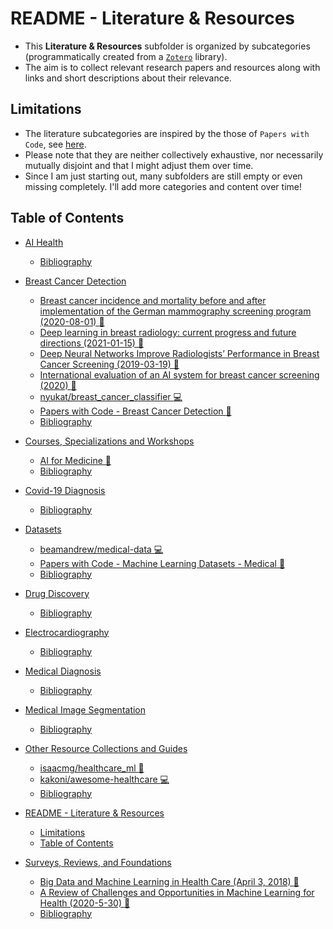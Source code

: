 # README - Literature & Resources

- This **Literature & Resources** subfolder is organized by subcategories (programmatically created from a [`Zotero`](https://www.zotero.org/) library). 
- The aim is to collect relevant research papers and resources along with links and short descriptions about their relevance. 

## Limitations

- The literature subcategories are inspired by the those of `Papers with Code`, see [here](https://paperswithcode.com/area/medical).
- Please note that they are neither collectively exhaustive, nor necessarily mutually disjoint and that I might adjust them over time.
- Since I am just starting out, many subfolders are still empty or even missing completely. I'll add more categories and content over time!  


## Table of Contents


   * [AI Health](ai_health.md#ai-health)
      * [Bibliography](ai_health.md#bibliography)

   * [Breast Cancer Detection](breast_cancer_detection.md#breast-cancer-detection)
      * [Breast cancer incidence and mortality before and after implementation of the German mammography screening program (2020-08-01) <g-emoji class="g-emoji" alias="book" fallback-src="https://github.githubassets.com/images/icons/emoji/unicode/1f4d6.png">📖</g-emoji>](breast_cancer_detection.md#breast-cancer-incidence-and-mortality-before-and-after-implementation-of-the-german-mammography-screening-program-2020-08-01-book)
      * [Deep learning in breast radiology: current progress and future directions (2021-01-15) <g-emoji class="g-emoji" alias="book" fallback-src="https://github.githubassets.com/images/icons/emoji/unicode/1f4d6.png">📖</g-emoji>](breast_cancer_detection.md#deep-learning-in-breast-radiology-current-progress-and-future-directions-2021-01-15-book)
      * [Deep Neural Networks Improve Radiologists’ Performance in Breast Cancer Screening (2019-03-19) <g-emoji class="g-emoji" alias="book" fallback-src="https://github.githubassets.com/images/icons/emoji/unicode/1f4d6.png">📖</g-emoji>](breast_cancer_detection.md#deep-neural-networks-improve-radiologists-performance-in-breast-cancer-screening-2019-03-19-book)
      * [International evaluation of an AI system for breast cancer screening (2020) <g-emoji class="g-emoji" alias="book" fallback-src="https://github.githubassets.com/images/icons/emoji/unicode/1f4d6.png">📖</g-emoji>](breast_cancer_detection.md#international-evaluation-of-an-ai-system-for-breast-cancer-screening-2020-book)
      * [nyukat/breast_cancer_classifier <g-emoji class="g-emoji" alias="computer" fallback-src="https://github.githubassets.com/images/icons/emoji/unicode/1f4bb.png">💻</g-emoji>](breast_cancer_detection.md#nyukatbreast_cancer_classifier-computer)
      * [Papers with Code - Breast Cancer Detection <g-emoji class="g-emoji" alias="book" fallback-src="https://github.githubassets.com/images/icons/emoji/unicode/1f4d6.png">📖</g-emoji>](breast_cancer_detection.md#papers-with-code---breast-cancer-detection-book)
      * [Bibliography](breast_cancer_detection.md#bibliography)

   * [Courses, Specializations and Workshops](courses,_specializations_and_workshops.md#courses-specializations-and-workshops)
      * [AI for Medicine <g-emoji class="g-emoji" alias="book" fallback-src="https://github.githubassets.com/images/icons/emoji/unicode/1f4d6.png">📖</g-emoji>](courses,_specializations_and_workshops.md#ai-for-medicine-book)
      * [Bibliography](courses,_specializations_and_workshops.md#bibliography)

   * [Covid-19 Diagnosis](covid-19_diagnosis.md#covid-19-diagnosis)
      * [Bibliography](covid-19_diagnosis.md#bibliography)

   * [Datasets](datasets.md#datasets)
      * [beamandrew/medical-data <g-emoji class="g-emoji" alias="computer" fallback-src="https://github.githubassets.com/images/icons/emoji/unicode/1f4bb.png">💻</g-emoji>](datasets.md#beamandrewmedical-data-computer)
      * [Papers with Code - Machine Learning Datasets - Medical <g-emoji class="g-emoji" alias="book" fallback-src="https://github.githubassets.com/images/icons/emoji/unicode/1f4d6.png">📖</g-emoji>](datasets.md#papers-with-code---machine-learning-datasets---medical-book)
      * [Bibliography](datasets.md#bibliography)

   * [Drug Discovery](drug_discovery.md#drug-discovery)
      * [Bibliography](drug_discovery.md#bibliography)

   * [Electrocardiography](electrocardiography.md#electrocardiography)
      * [Bibliography](electrocardiography.md#bibliography)

   * [Medical Diagnosis](medical_diagnosis.md#medical-diagnosis)
      * [Bibliography](medical_diagnosis.md#bibliography)

   * [Medical Image Segmentation](medical_image_segmentation.md#medical-image-segmentation)
      * [Bibliography](medical_image_segmentation.md#bibliography)

   * [Other Resource Collections and Guides](other_resource_collections_and_guides.md#other-resource-collections-and-guides)
      * [isaacmg/healthcare_ml <g-emoji class="g-emoji" alias="book" fallback-src="https://github.githubassets.com/images/icons/emoji/unicode/1f4d6.png">📖</g-emoji>](other_resource_collections_and_guides.md#isaacmghealthcare_ml-book)
      * [kakoni/awesome-healthcare <g-emoji class="g-emoji" alias="computer" fallback-src="https://github.githubassets.com/images/icons/emoji/unicode/1f4bb.png">💻</g-emoji>](other_resource_collections_and_guides.md#kakoniawesome-healthcare-computer)
      * [Bibliography](other_resource_collections_and_guides.md#bibliography)

   * [README - Literature &amp; Resources](readme.md#readme---literature--resources)
      * [Limitations](readme.md#limitations)
      * [Table of Contents](readme.md#table-of-contents)

   * [Surveys, Reviews, and Foundations](surveys,_reviews,_and_foundations.md#surveys-reviews-and-foundations)
      * [Big Data and Machine Learning in Health Care (April 3, 2018) <g-emoji class="g-emoji" alias="book" fallback-src="https://github.githubassets.com/images/icons/emoji/unicode/1f4d6.png">📖</g-emoji>](surveys,_reviews,_and_foundations.md#big-data-and-machine-learning-in-health-care-april-3-2018-book)
      * [A Review of Challenges and Opportunities in Machine Learning for Health (2020-5-30) <g-emoji class="g-emoji" alias="book" fallback-src="https://github.githubassets.com/images/icons/emoji/unicode/1f4d6.png">📖</g-emoji>](surveys,_reviews,_and_foundations.md#a-review-of-challenges-and-opportunities-in-machine-learning-for-health-2020-5-30-book)
      * [Bibliography](surveys,_reviews,_and_foundations.md#bibliography)

